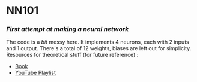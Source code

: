 # NN101
### *First attempt at making a neural network*
The code is a *bit* messy here. It implements 4 neurons, each with 2 inputs and 1 output. There's a total of 12 weights, biases are left out for simplicity. <br/>Resources for theoretical stuff (for future reference) :

- [Book](http://neuralnetworksanddeeplearning.com/chap1.html) <br/>
- [YouTube Playlist](https://www.youtube.com/playlist?list=PLZHQObOWTQDNU6R1_67000Dx_ZCJB-3pi)
